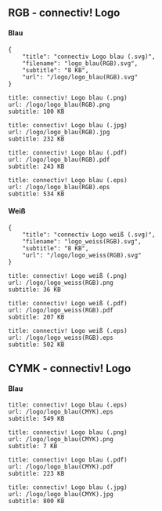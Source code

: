 ## RGB - connectiv! Logo

#### Blau
```download|span-3
{
    "title": "connectiv Logo blau (.svg)",
    "filename": "logo_blau(RGB).svg",
    "subtitle": "8 KB",
    "url": "/logo/logo_blau(RGB).svg"
}
```

```download|span-3
title: connectiv! Logo blau (.png)
url: /logo/logo_blau(RGB).png
subtitle: 100 KB
```

```download|span-3
title: connectiv! Logo blau (.jpg)
url: /logo/logo_blau(RGB).jpg
subtitle: 232 KB
```

```download|span-3
title: connectiv! Logo blau (.pdf)
url: /logo/logo_blau(RGB).pdf
subtitle: 243 KB
```

```download|span-3
title: connectiv! Logo blau (.eps)
url: /logo/logo_blau(RGB).eps
subtitle: 534 KB
```

#### Weiß
```download|span-3
{
    "title": "connectiv Logo weiß (.svg)",
    "filename": "logo_weiss(RGB).svg",
    "subtitle": "8 KB",
    "url": "/logo/logo_weiss(RGB).svg"
}
```

```download|span-3
title: connectiv! Logo weiß (.png)
url: /logo/logo_weiss(RGB).png
subtitle: 36 KB
```

```download|span-3
title: connectiv! Logo weiß (.pdf)
url: /logo/logo_weiss(RGB).pdf
subtitle: 207 KB
```

```download|span-3
title: connectiv! Logo weiß (.eps)
url: /logo/logo_weiss(RGB).eps
subtitle: 502 KB
```

## CYMK - connectiv! Logo

#### Blau
```download|span-3
title: connectiv! Logo blau (.eps)
url: /logo/logo_blau(CMYK).eps
subtitle: 549 KB
```

```download|span-3
title: connectiv! Logo blau (.png)
url: /logo/logo_blau(CMYK).png
subtitle: 7 KB
```
```download|span-3
title: connectiv! Logo blau (.pdf)
url: /logo/logo_blau(CMYK).pdf
subtitle: 223 KB
```

```download|span-3
title: connectiv! Logo blau (.jpg)
url: /logo/logo_blau(CMYK).jpg
subtitle: 800 KB
```